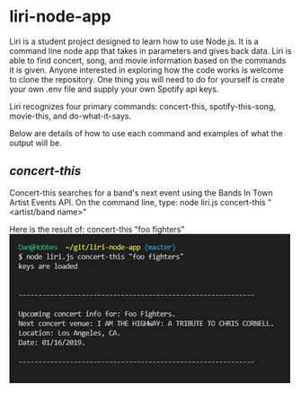 # liri-node-app

Liri is a student project designed to learn how to use Node.js. It is a command line node app that takes in parameters and gives back data. Liri is able to find concert, song, and movie information based on the commands it is given. Anyone interested in exploring how the code works is welcome to clone the repository. One thing you will need to do for yourself is create your own .env file and supply your own Spotify api keys.

Liri recognizes four primary commands: concert-this, spotify-this-song, movie-this, and do-what-it-says.

Below are details of how to use each command and examples of what the output will be.

## _concert-this_

Concert-this searches for a band's next event using the Bands In Town Artist Events API.
On the command line, type: node liri.js concert-this "<artist/band name>"

Here is the result of: concert-this "foo fighters" ![concert1-image](/images/concert-this-1.JPG) 
